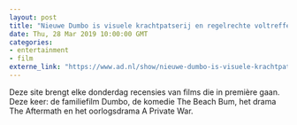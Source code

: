 ```yaml
---
layout: post
title: "Nieuwe Dumbo is visuele krachtpatserij en regelrechte voltreffer"
date: Thu, 28 Mar 2019 10:00:00 GMT
categories: 
- entertainment 
- film 
externe_link: "https://www.ad.nl/show/nieuwe-dumbo-is-visuele-krachtpatserij-en-regelrechte-voltreffer~a378765d/"
---
```


Deze site brengt elke donderdag recensies van films die in première gaan. Deze keer: de familiefilm Dumbo, de komedie The Beach Bum, het drama The Aftermath en het oorlogsdrama A Private War.
